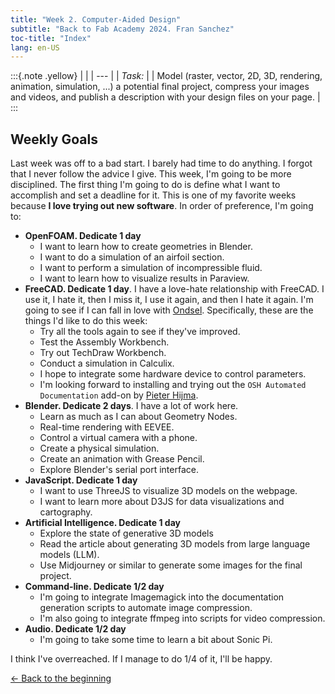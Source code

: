 ```yaml
---
title: "Week 2. Computer-Aided Design"
subtitle: "Back to Fab Academy 2024. Fran Sanchez"
toc-title: "Index"
lang: en-US
---
```

:::{.note .yellow}
|     |
| --- |
| *Task:* |
| Model (raster, vector, 2D, 3D, rendering, animation, simulation, ...) a potential final project, compress your images and videos, and publish a description with your design files on your page.  |
:::

## Weekly Goals

Last week was off to a bad start. I barely had time to do anything. I forgot that I never follow the advice I give. This week, I'm going to be more disciplined. The first thing I'm going to do is define what I want to accomplish and set a deadline for it. This is one of my favorite weeks because **I love trying out new software**. In order of preference, I'm going to:

- **OpenFOAM. Dedicate 1 day**
  - I want to learn how to create geometries in Blender.
  - I want to do a simulation of an airfoil section.
  - I want to perform a simulation of incompressible fluid.
  - I want to learn how to visualize results in Paraview.
- **FreeCAD. Dedicate 1 day**. I have a love-hate relationship with FreeCAD. I use it, I hate it, then I miss it, I use it again, and then I hate it again. I'm going to see if I can fall in love with [Ondsel](https://ondsel.com). Specifically, these are the things I'd like to do this week:
  - Try all the tools again to see if they've improved.
  - Test the Assembly Workbench.
  - Try out TechDraw Workbench.
  - Conduct a simulation in Calculix.
  - I hope to integrate some hardware device to control parameters.
  - I'm looking forward to installing and trying out the `OSH Automated Documentation` add-on by [Pieter Hijma](https://pieterhijma.net/index.html).
- **Blender. Dedicate 2 days**. I have a lot of work here.
  - Learn as much as I can about Geometry Nodes.
  - Real-time rendering with EEVEE.
  - Control a virtual camera with a phone.
  - Create a physical simulation.
  - Create an animation with Grease Pencil.
  - Explore Blender's serial port interface.
- **JavaScript. Dedicate 1 day**
  - I want to use ThreeJS to visualize 3D models on the webpage.
  - I want to learn more about D3JS for data visualizations and cartography.
- **Artificial Intelligence. Dedicate 1 day**
  - Explore the state of generative 3D models
  - Read the article about generating 3D models from large language models (LLM).
  - Use Midjourney or similar to generate some images for the final project.
- **Command-line. Dedicate 1/2 day**
  - I'm going to integrate Imagemagick into the documentation generation scripts to automate image compression.
  - I'm also going to integrate ffmpeg into scripts for video compression.
- **Audio. Dedicate 1/2 day**
  - I'm going to take some time to learn a bit about Sonic Pi.

I think I've overreached. If I manage to do 1/4 of it, I'll be happy.

[← Back to the beginning](index-en.md)

